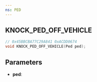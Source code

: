 ```yaml
---
ns: PED
---
```

## KNOCK_PED_OFF_VEHICLE

```c
// 0x45BBCBA77C29A841 0xACDD0674
void KNOCK_PED_OFF_VEHICLE(Ped ped);
```

## Parameters
* **ped**:
